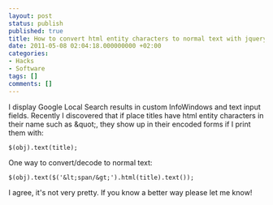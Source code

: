 ```yaml
---
layout: post
status: publish
published: true
title: How to convert html entity characters to normal text with jquery
date: 2011-05-08 02:04:18.000000000 +02:00
categories:
- Hacks
- Software
tags: []
comments: []
---
```

I display Google Local Search results in custom InfoWindows and text input fields. Recently I discovered that if place titles have html entity characters in their name such as &amp;quot;, they show up in their encoded forms if I print them with:

```
$(obj).text(title);
```

One way to convert/decode to normal text:

```
$(obj).text($('&lt;span/&gt;').html(title).text());
```

I agree, it's not very pretty. If you know a better way please let me know!
